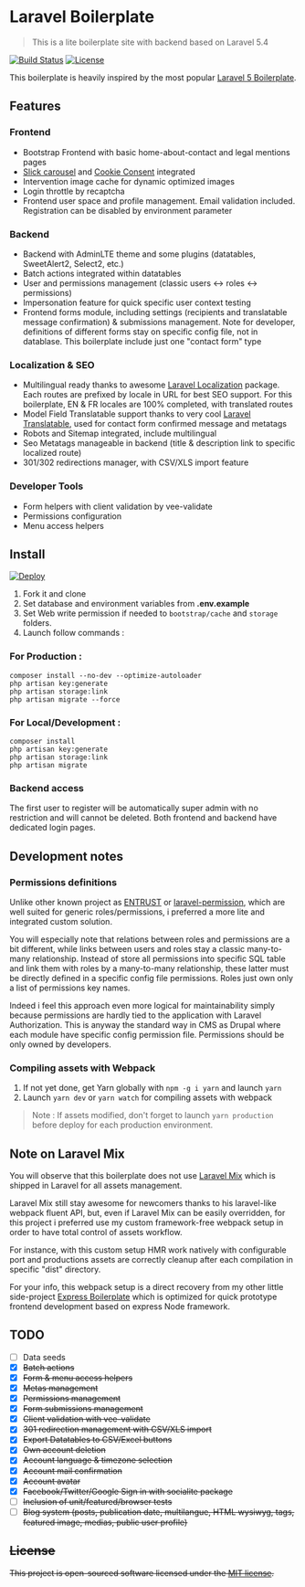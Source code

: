 # Laravel Boilerplate
> This is a lite boilerplate site with backend based on Laravel 5.4

[![Build Status](https://travis-ci.org/adr1enbe4udou1n/laravel-boilerplate.svg)](https://travis-ci.org/adr1enbe4udou1n/laravel-boilerplate)
[![License](https://poser.pugx.org/adr1enbe4udou1n/laravel-boilerplate/license)](https://packagist.org/packages/adr1enbe4udou1n/laravel-boilerplate)

This boilerplate is heavily inspired by the most popular [Laravel 5 Boilerplate](https://github.com/rappasoft/laravel-5-boilerplate).

## Features

### Frontend

* Bootstrap Frontend with basic home-about-contact and legal mentions pages
* [Slick carousel](http://kenwheeler.github.io/slick/) and [Cookie Consent](https://cookieconsent.insites.com/) integrated
* Intervention image cache for dynamic optimized images
* Login throttle by recaptcha
* Frontend user space and profile management. Email validation included. Registration can be disabled by environment parameter

### Backend

* Backend with AdminLTE theme and some plugins (datatables, SweetAlert2, Select2, etc.)
* Batch actions integrated within datatables
* User and permissions management (classic users <-> roles <-> permissions)
* Impersonation feature for quick specific user context testing
* Frontend forms module, including settings (recipients and translatable message confirmation) & submissions management. Note for developer, definitions of different forms stay on specific config file, not in datablase. This boilerplate include just one "contact form" type

### Localization & SEO

* Multilingual ready thanks to awesome [Laravel Localization](https://github.com/mcamara/laravel-localization) package. Each routes are prefixed by locale in URL for best SEO support. For this boilerplate, EN & FR locales are 100% completed, with translated routes
* Model Field Translatable support thanks to very cool [Laravel Translatable](https://github.com/dimsav/laravel-translatable), used for contact form confirmed message and metatags
* Robots and Sitemap integrated, include multilingual
* Seo Metatags manageable in backend (title & description link to specific localized route)
* 301/302 redirections manager, with CSV/XLS import feature

### Developer Tools

* Form helpers with client validation by vee-validate
* Permissions configuration
* Menu access helpers

## Install

[![Deploy](https://www.herokucdn.com/deploy/button.png)](https://heroku.com/deploy)

1. Fork it and clone
2. Set database and environment variables from **.env.example**
3. Set Web write permission if needed to `bootstrap/cache` and `storage` folders.
4. Launch follow commands :

### For Production :

```shell
composer install --no-dev --optimize-autoloader
php artisan key:generate
php artisan storage:link
php artisan migrate --force
```

### For Local/Development :

```shell
composer install
php artisan key:generate
php artisan storage:link
php artisan migrate
```

### Backend access

The first user to register will be automatically super admin with no restriction and will cannot be deleted.
Both frontend and backend have dedicated login pages. 

## Development notes

### Permissions definitions

Unlike other known project as [ENTRUST](https://github.com/Zizaco/entrust) or [laravel-permission](https://github.com/spatie/laravel-permission), which are well suited for generic roles/permissions, i preferred a more lite and integrated custom solution.

You will especially note that relations between roles and permissions are a bit different, while links between users and roles stay a classic many-to-many relationship. Instead of store all permissions into specific SQL table and link them with roles by a many-to-many relationship, these latter must be directly defined in a specific config file permissions. Roles just own only a list of permissions key names.

Indeed i feel this approach even more logical for maintainability simply because permissions are hardly tied to the application with Laravel Authorization. This is anyway the standard way in CMS as Drupal where each module have specific config permission file. Permissions should be only owned by developers.

### Compiling assets with Webpack

1. If not yet done, get Yarn globally with `npm -g i yarn` and launch `yarn`
2. Launch `yarn dev` or `yarn watch` for compiling assets with webpack

> Note : If assets modified, don't forget to launch `yarn production` before deploy for each production environment.

## Note on Laravel Mix

You will observe that this boilerplate does not use [Laravel Mix](https://github.com/JeffreyWay/laravel-mix) which is shipped in Laravel for all assets management.

Laravel Mix still stay awesome for newcomers thanks to his laravel-like webpack fluent API, but, even if Laravel Mix can be easily overridden, for this project i preferred use my custom framework-free webpack setup in order to have total control of assets workflow.

For instance, with this custom setup HMR work natively with configurable port and productions assets are correctly cleanup after each compilation in specific "dist" directory.

For your info, this webpack setup is a direct recovery from my other little side-project [Express Boilerplate](https://github.com/adr1enbe4udou1n/express-boilerplate) which is optimized for quick prototype frontend development based on express Node framework.

## TODO

- [ ] Data seeds
- [x] <s>Batch actions</s>
- [x] <s>Form & menu access helpers</s>
- [x] <s>Metas management</s>
- [x] <s>Permissions management</s>
- [x] <s>Form submissions management</s>
- [x] <s>Client validation with vee-validate</s>
- [x] <s>301 redirection management with CSV/XLS import</s>
- [x] <s>Export Datatables to CSV/Excel buttons</s>
- [x] <s>Own account deletion</s>
- [x] <s>Account language & timezone selection</s>
- [x] <s>Account mail confirmation</s>
- [x] <s>Account avatar<s>
- [x] <s>Facebook/Twitter/Google Sign in with socialite package<s>
- [ ] Inclusion of unit/featured/browser tests
- [ ] Blog system (posts, publication date, multilangue, HTML wysiwyg, tags, featured image, medias, public user profile)

## License

This project is open-sourced software licensed under the [MIT license](https://adr1enbe4udou1n.mit-license.org).
